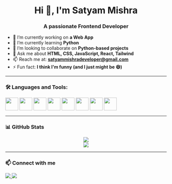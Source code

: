 <h1 align="center">Hi 👋, I'm Satyam Mishra</h1>
<h3 align="center">A passionate Frontend Developer</h3>

- 🔭 I’m currently working on **a Web App**
- 🌱 I’m currently learning **Python**
- 👯 I’m looking to collaborate on **Python-based projects**
- 💬 Ask me about **HTML, CSS, JavaScript, React, Tailwind**
- 📫 Reach me at: **satyammishradeveloper@gmail.com**
- ⚡ Fun fact: **I think I'm funny (and I just might be 😄)**

---

### 🛠️ Languages and Tools:

<p align="left">
  <img src="https://cdn.jsdelivr.net/gh/devicons/devicon/icons/html5/html5-original.svg" width="40"/>
  <img src="https://cdn.jsdelivr.net/gh/devicons/devicon/icons/css3/css3-original.svg" width="40"/>
  <img src="https://cdn.jsdelivr.net/gh/devicons/devicon/icons/javascript/javascript-original.svg" width="40"/>
  <img src="https://cdn.jsdelivr.net/gh/devicons/devicon/icons/react/react-original.svg" width="40"/>
  <img src="https://cdn.jsdelivr.net/gh/devicons/devicon/icons/tailwindcss/tailwindcss-original.svg" width="40"/>
  <img src="https://cdn.jsdelivr.net/gh/devicons/devicon/icons/nodejs/nodejs-original.svg" width="40"/>
  <img src="https://cdn.jsdelivr.net/gh/devicons/devicon/icons/python/python-original.svg" width="40"/>
  <img src="https://cdn.jsdelivr.net/gh/devicons/devicon/icons/mysql/mysql-original.svg" width="40"/>
</p>

---

### 📊 GitHub Stats

<p align="center">
  <img src="https://github-readme-stats.vercel.app/api?username=satyam1007&show_icons=true&theme=tokyonight" />
  <br/>
  <img src="https://streak-stats.demolab.com/?user=satyam1007&theme=tokyonight" />
</p>

---

### 📫 Connect with me

<p align="left">
  <a href="https://www.linkedin.com/in/satyam-mishra-202681368/" target="_blank">
    <img src="https://img.shields.io/badge/-LinkedIn-blue?style=flat&logo=linkedin&logoColor=white"/>
  </a>
  <a href="https://x.com/mishra07_dev" target="_blank">
    <img src="https://img.shields.io/badge/-Twitter-1DA1F2?style=flat&logo=twitter&logoColor=white"/>
  </a>
</p>
